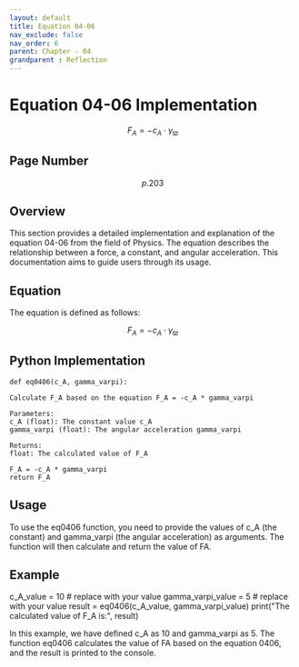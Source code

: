 ```yaml
---
layout: default
title: Equation 04-06
nav_exclude: false
nav_order: 6
parent: Chapter - 04
grandparent : Reflection
---
```

# Equation 04-06 Implementation
$$ F_A = - c_A \cdot \gamma_\varpi \tag{4-06} $$

## Page Number
$$p.203$$

## Overview

This section provides a detailed implementation and explanation of the equation 04-06 from the field of Physics. The equation describes the relationship between a force, a constant, and angular acceleration. This documentation aims to guide users through its usage.
## Equation

The equation is defined as follows:

$$ F_A = - c_A \cdot \gamma_\varpi \tag{4-06} $$


## Python Implementation



    def eq0406(c_A, gamma_varpi):
    
    Calculate F_A based on the equation F_A = -c_A * gamma_varpi

    Parameters:
    c_A (float): The constant value c_A
    gamma_varpi (float): The angular acceleration gamma_varpi

    Returns:
    float: The calculated value of F_A
    
    F_A = -c_A * gamma_varpi
    return F_A

## Usage

To use the eq0406 function, you need to provide the values of c_A (the constant) and gamma_varpi (the angular acceleration) as arguments. The function will then calculate and return the value of FA​.
## Example

  c_A_value = 10  # replace with your value
  gamma_varpi_value = 5   # replace with your value
  result = eq0406(c_A_value, gamma_varpi_value)
  print("The calculated value of F_A is:", result)

In this example, we have defined c_A as 10 and gamma_varpi as 5. The function eq0406 calculates the value of FA​ based on the equation 0406, and the result is printed to the console.
